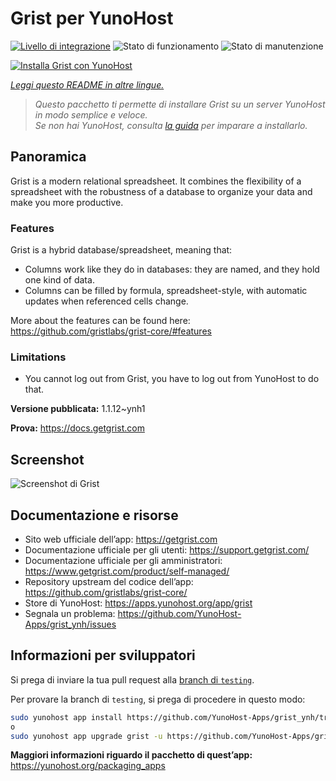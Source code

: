 <!--
N.B.: Questo README è stato automaticamente generato da <https://github.com/YunoHost/apps/tree/master/tools/readme_generator>
NON DEVE essere modificato manualmente.
-->

# Grist per YunoHost

[![Livello di integrazione](https://dash.yunohost.org/integration/grist.svg)](https://dash.yunohost.org/appci/app/grist) ![Stato di funzionamento](https://ci-apps.yunohost.org/ci/badges/grist.status.svg) ![Stato di manutenzione](https://ci-apps.yunohost.org/ci/badges/grist.maintain.svg)

[![Installa Grist con YunoHost](https://install-app.yunohost.org/install-with-yunohost.svg)](https://install-app.yunohost.org/?app=grist)

*[Leggi questo README in altre lingue.](./ALL_README.md)*

> *Questo pacchetto ti permette di installare Grist su un server YunoHost in modo semplice e veloce.*  
> *Se non hai YunoHost, consulta [la guida](https://yunohost.org/install) per imparare a installarlo.*

## Panoramica

Grist is a modern relational spreadsheet. It combines the flexibility of a spreadsheet with the robustness of a database to organize your data and make you more productive.

### Features

Grist is a hybrid database/spreadsheet, meaning that:

- Columns work like they do in databases: they are named, and they hold one kind of data.
- Columns can be filled by formula, spreadsheet-style, with automatic updates when referenced cells change.

More about the features can be found here: <https://github.com/gristlabs/grist-core/#features>

### Limitations

- You cannot log out from Grist, you have to log out from YunoHost to do that.


**Versione pubblicata:** 1.1.12~ynh1

**Prova:** <https://docs.getgrist.com>

## Screenshot

![Screenshot di Grist](./doc/screenshots/grist.jpg)

## Documentazione e risorse

- Sito web ufficiale dell’app: <https://getgrist.com>
- Documentazione ufficiale per gli utenti: <https://support.getgrist.com/>
- Documentazione ufficiale per gli amministratori: <https://www.getgrist.com/product/self-managed/>
- Repository upstream del codice dell’app: <https://github.com/gristlabs/grist-core/>
- Store di YunoHost: <https://apps.yunohost.org/app/grist>
- Segnala un problema: <https://github.com/YunoHost-Apps/grist_ynh/issues>

## Informazioni per sviluppatori

Si prega di inviare la tua pull request alla [branch di `testing`](https://github.com/YunoHost-Apps/grist_ynh/tree/testing).

Per provare la branch di `testing`, si prega di procedere in questo modo:

```bash
sudo yunohost app install https://github.com/YunoHost-Apps/grist_ynh/tree/testing --debug
o
sudo yunohost app upgrade grist -u https://github.com/YunoHost-Apps/grist_ynh/tree/testing --debug
```

**Maggiori informazioni riguardo il pacchetto di quest’app:** <https://yunohost.org/packaging_apps>
